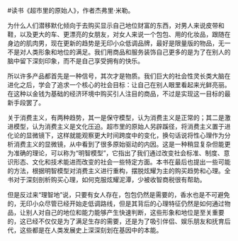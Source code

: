 \#读书《超市里的原始人》，作者杰弗里·米勒。

为什么人们潜移默化倾向于去购买显示自己地位财富的东西，对男人来说皮带和鞋，以及更大的车、更漂亮的女朋友，对女人来说一个包包、用的化妆品，跟随在身边的肌肉男，现在更新的趋势是无印小众低调品牌，最好是限量版的物品，无一不是对人类形象和地位的满足。我们用商品和服务装饰自己更多的是为了在别人的脑中留下深刻印象，而不是自己享受拥有的快乐。

所以许多产品都首先是一种信号，其次才是物质。我们巨大的社会性灵长类大脑在进化之后，学会了追求一个核心的社会目标：让自己在别人眼里看起来光鲜亮丽。在这种以金钱为基础的经济环境中购买引人注目的商品，不过是实现这一目标的最新手段罢了。

关于消费主义，有两种趋势，其一是保守模型，认为消费主义是正常的；其二是激进模型，认为消费主义是文化压迫。超市里的原始人另辟蹊径，将消费主义置于进化论的显微镜下，这样就能观察更大时间跨度中的变化，换句话说将性心理作为分析消费主义的显微镜，从中看到了很多原始驱动的内因。这是一种稍显复杂但能更为准确的理论，可以称为“明智模型”，它指出了我们通过改变社会标准、制度、意识形态、文化和技术能进而改变的社会一些特定方面。本书在最后也提出一些可能的方法，根据明智模型对消费主义进行重构，摆脱炫耀为主的购买趋势和心理。全书对于深刻剖析购买心理，如何克服炫耀泥潭，少被收智商税很有帮助。

但是反过来“理智地”说，只要有女人存在，包包仍然是需要的，香水也是不可避免的，无印小众尽管已经开始走低调路线，但是其背后的心理特征仍然是如何通过物品，让别人对自己的地位和能力能够产生快速判断，这些形象和地位是至关重要的，这已经不仅仅是为了满足生存的需要，还是为了吸引伴侣、娱乐朋友和抚育后代，这些都是在人类发展史上深深刻划在基因中的本能。